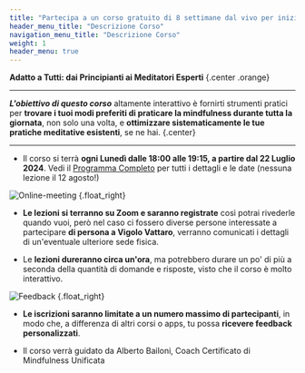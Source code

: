 ```yaml
---
title: "Partecipa a un corso gratuito di 8 settimane dal vivo per iniziare o approfondire la tua pratica di mindfulness"
header_menu_title: "Descrizione Corso"
navigation_menu_title: "Descrizione Corso"
weight: 1
header_menu: true
---
```


**Adatto a Tutti: dai Principianti ai Meditatori Esperti**
{.center .orange}

--- 
**_L'obiettivo di questo corso_** altamente interattivo è fornirti strumenti pratici per **trovare i tuoi modi preferiti di praticare la mindfulness durante tutta la giornata**, non solo una volta, e **ottimizzare sistematicamente le tue pratiche meditative esistenti**, se ne hai.
{.center}

---

- Il corso si terrà **ogni Lunedì dalle 18:00 alle 19:15, a partire dal 22 Luglio 2024**. Vedi il [Programma Completo](./programma-corso) per tutti i dettagli e le date (nessuna lezione il 12 agosto!)

![Online-meeting](/images/online-meeting.png)
{.float_right}
- **Le lezioni si terranno su Zoom e saranno registrate** così potrai rivederle quando vuoi, però nel caso ci fossero diverse persone interessate a partecipare **di persona a Vigolo Vattaro**, verranno comunicati i dettagli di un'eventuale ulteriore sede fisica.

- Le **lezioni dureranno circa un'ora**, ma potrebbero durare un po' di più a seconda della quantità di domande e risposte, visto che il corso è molto interattivo.

![Feedback](/images/feedback.png)
{.float_right}
- **Le iscrizioni saranno limitate a un numero massimo di partecipanti**, in modo che, a differenza di altri corsi o apps, tu possa **ricevere feedback personalizzati**.


- Il corso verrà guidato da Alberto Bailoni, Coach Certificato di Mindfulness Unificata
